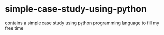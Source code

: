 # simple-case-study-using-python
contains a simple case study using python programming language to fill my free time
